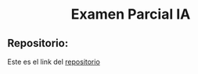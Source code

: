 <h1 align="center">Examen Parcial IA</h1>

<h2>Repositorio:</h2>

Este es el link del [repositorio](https://github.com/albabernal03/Parcial2/tree/main)
